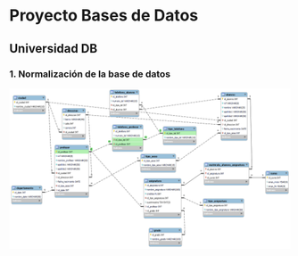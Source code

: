 # Proyecto Bases de Datos

## Universidad DB

### 1. Normalización de la base de datos

![](https://raw.githubusercontent.com/EdwingDuvanHernandezHerrera/universidadDB/main/modelo%20universidad_db.png)












